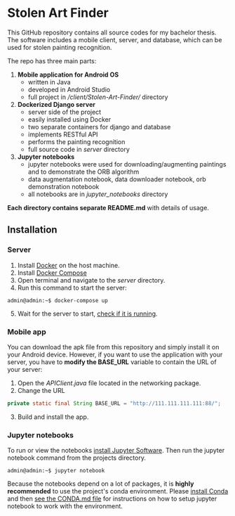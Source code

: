 # Stolen Art Finder

This GitHub repository contains all source codes for my bachelor thesis. The software includes a mobile client, server, and database, which can be used for stolen painting recognition.

The repo has three main parts:
1. **Mobile application for Android OS**
   - written in Java
   - developed in Android Studio
   - full project in */client/Stolen-Art-Finder/* directory
2. **Dockerized Django server**
   - server side of the project
   - easily installed using Docker
   - two separate containers for django and database
   - implements RESTful API
   - performs the painting recognition
   - full source code in *server* directory
3. **Jupyter notebooks**
   - jupyter notebooks were used for downloading/augmenting paintings and to demonstrate the ORB algorithm
   - data augmentation notebook, data downloader notebook, orb demonstration notebook
   - all notebooks are in *jupyter_notebooks* directory 


**Each directory contains separate README.md** with details of usage.



## Installation



### Server

1. Install [Docker](https://docs.docker.com/get-docker/) on the host machine.
2. Install [Docker Compose](https://docs.docker.com/compose/install/)
3. Open terminal and navigate to the *server* directory.
4. Run this command to start the server:
```console
admin@admin:~$ docker-compose up
``` 
5. Wait for the server to start, [check if it is running](http://127.0.0.1:8000/api/painting/).


### Mobile app

You can download the apk file from this repository and simply install it on your Android device.
However, if you want to use the application with your server, you have to **modify the BASE_URL** variable to contain the URL of your server:
1. Open the *APIClient.java* file located in the networking package.
2. Change the URL
```java
private static final String BASE_URL = "http://111.111.111.111:88/";
``` 
3. Build and install the app.


### Jupyter notebooks

To run or view the notebooks [install Jupyter Software](https://jupyter.org/install).
Then run the jupyter notebook command from the projects directory.
```console
admin@admin:~$ jupyter notebook
```  

Because the notebooks depend on a lot of packages, it is **highly recommended** to use the project's conda environment.
Please [install Conda](https://conda.io/projects/conda/en/latest/user-guide/install/index.html) and then [see the CONDA.md file](https://github.com/opendatalabcz/stolen-art/blob/master/CONDA.md) for instructions on how to setup jupyter notebook to work with the environment.